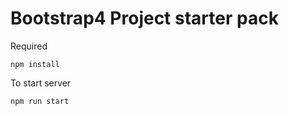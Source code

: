 # Bootstrap4 Project starter pack 

Required 
```
npm install
```

To start server
```
npm run start
```
